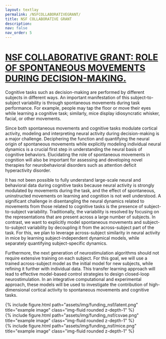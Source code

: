 ```yaml
---
layout: textlay
permalink: /NSFCOLLABORATIVEGRANT/
title: NSF COLLABORATIVE GRANT
description:
nav: false
nav_order: 5
---
```

# [NSF COLLABORATIVE GRANT: ROLE OF SPONTANEOUS MOVEMENTS DURING DECISION-MAKING.](https://www.nsf.gov/awardsearch/showAward?AWD_ID=2219876&HistoricalAwards=false)
Cognitive tasks such as decision-making are performed by different subjects in different ways. An important manifestation of this subject-to-subject variability is through spontaneous movements during task performance. For example, people may tap the floor or move their eyes while learning a cognitive task; similarly, mice display idiosyncratic whisker, facial, or other movements.

Since both spontaneous movements and cognitive tasks modulate cortical activity, modeling and interpreting neural activity during decision-making is a major challenge. Deciphering the function and quantifying the neural origin of spontaneous movements while explicitly modeling individual neural dynamics is a crucial first step in understanding the neural basis of cognitive behaviors. Elucidating the role of spontaneous movements in cognition will also be important for assessing and developing novel therapies for neurobehavioral disorders such as attention deficit hyperactivity disorder.

It has not been possible to fully understand large-scale neural and behavioral data during cognitive tasks because neural activity is strongly modulated by movements during the task, and the effect of spontaneous, uninstructed movements on learning and cognition is not well understood. A significant challenge in disentangling the neural dynamics related to movements from those related to cognitive tasks is the presence of subject-to-subject variability. Traditionally, the variability is resolved by focusing on the representations that are present across a large number of subjects. In contrast, we want to explicitly model spontaneous movements and subject-to-subject variability by decoupling it from the across-subject part of the task. For this, we plan to leverage across-subject similarity in neural activity in mice by learning subject-independent dynamical models, while separately quantifying subject-specific dynamics.

Furthermore, the next generation of neurostimulation algorithms should not require extensive training on each subject. For this goal, we will use a trained across-subject model as the initial model for new subjects, while refining it further with individual data. This transfer learning approach will lead to effective model-based control strategies to design closed-loop neurostimulation. In an integrative computational and experimental approach, these models will be used to investigate the contribution of high-dimensional cortical activity to spontaneous movements and cognitive tasks.

<div class="row">
    <div class="col-sm mt-3 mt-md-0">
        {% include figure.html path="assets/img/funding_nsf/latent.png" title="example image" class="img-fluid rounded z-depth-1" %}
    </div>
    <div class="col-sm mt-3 mt-md-0">
        {% include figure.html path="assets/img/funding_nsf/csvae.png" title="example image" class="img-fluid rounded z-depth-1" %}
    </div>
    <div class="col-sm mt-3 mt-md-0">
        {% include figure.html path="assets/img/funding_nsf/mice.png" title="example image" class="img-fluid rounded z-depth-1" %}
    </div>
</div>
